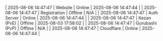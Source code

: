 | 2025-08-06 14:47:47 | Website | Online | 2025-08-06 14:47:44 |
| 2025-08-06 14:47:47 | Registration | Offline | N/A |
| 2025-08-06 14:47:47 | Auth Server | Online | 2025-08-06 14:47:44 |
| 2025-08-06 14:47:47 | Kezan (PvE) | Offline | 2025-08-03 17:58:02 |
| 2025-08-06 14:47:47 | Gurubashi (PvP) | Offline | N/A |
| 2025-08-06 14:47:47 | Cloudflare | Online | 2025-08-06 14:47:44 |
